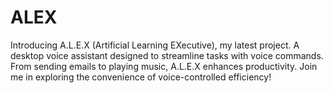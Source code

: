# ALEX
Introducing A.L.E.X (Artificial Learning EXecutive), my latest project. A desktop voice assistant designed to streamline tasks with voice commands. From sending emails to playing music, A.L.E.X enhances productivity. Join me in exploring the convenience of voice-controlled efficiency!

